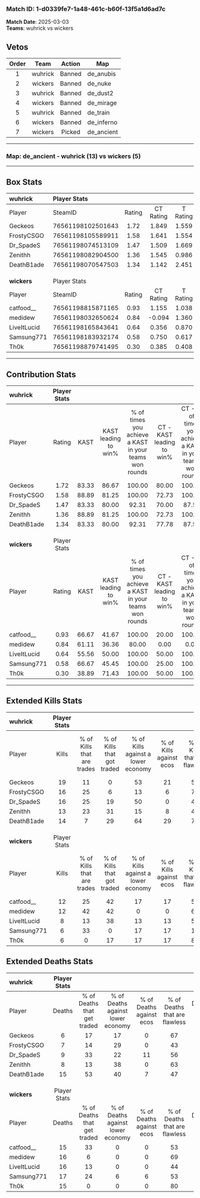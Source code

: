 ### Match ID: 1-d0339fe7-1a48-461c-b60f-13f5a1d6ad7c  
**Match Date**: 2025-03-03  
**Teams**: wuhrick vs wickers  

## Vetos  

| Order | Team | Action | Map |
| :---: | :--: | :----: | --- |
| 1 | wuhrick | Banned | de_anubis |
| 2 | wickers | Banned | de_nuke |
| 3 | wuhrick | Banned | de_dust2 |
| 4 | wickers | Banned | de_mirage |
| 5 | wuhrick | Banned | de_train |
| 6 | wickers | Banned | de_inferno |
| 7 | wickers | Picked | de_ancient |

---  

### **Map**: de_ancient - wuhrick (13) vs wickers (5)  
---  

## Box Stats  

| **wuhrick** | Player Stats      |        |           |          |       |       |       |         |        |      |     |
| :- | :- | :-: | :-: | :-: | :-: | :-: | :-: | :-: | :-: | :-: | :-: |
| Player      | SteamID           | Rating | CT Rating | T Rating | KAST  |  ADR  | Kills | Assists | Deaths | K/D  | HS% |
| Geckeos     | 76561198102501643 |  1.72  |   1.849   |  1.559   | 83.33 | 94.2  |  19   |    3    |   6    | 3.17 | 52  |
| FrostyCSGO  | 76561198105589911 |  1.58  |   1.641   |  1.554   | 88.89 | 90.3  |  16   |    4    |   7    | 2.29 | 56  |
| Dr_SpadeS   | 76561198074513109 |  1.47  |   1.509   |  1.669   | 83.33 | 83.9  |  16   |    6    |   9    | 1.78 | 37  |
| Zenithh     | 76561198082904500 |  1.36  |   1.545   |  0.986   | 88.89 | 74.6  |  13   |    4    |   8    | 1.63 | 53  |
| DeathB1ade  | 76561198070547503 |  1.34  |   1.142   |  2.451   | 83.33 | 117.3 |  14   |   12    |   15   | 0.93 | 50  |
|             |                   |        |           |          |       |       |       |         |        |      |     |
|             |                   |        |           |          |       |       |       |         |        |      |     |
|             |                   |        |           |          |       |       |       |         |        |      |     |
| **wickers** | Player Stats      |        |           |          |       |       |       |         |        |      |     |
| Player      | SteamID           | Rating | CT Rating | T Rating | KAST  |  ADR  | Kills | Assists | Deaths | K/D  | HS% |
| catfood__   | 76561198815871165 |  0.93  |   1.155   |  1.038   | 66.67 | 74.3  |  12   |    2    |   15   | 0.80 | 91  |
| medidew     | 76561198032650624 |  0.84  |  -0.094   |  1.360   | 61.11 | 69.7  |  12   |    2    |   16   | 0.75 | 41  |
| LiveItLucid | 76561198165843641 |  0.64  |   0.356   |  0.870   | 55.56 | 75.6  |   8   |    3    |   16   | 0.50 | 50  |
| Samsung771  | 76561198183932174 |  0.58  |   0.750   |  0.617   | 66.67 | 65.8  |   6   |    7    |   17   | 0.35 | 16  |
| Th0k        | 76561198879741495 |  0.30  |   0.385   |  0.408   | 38.89 | 28.5  |   6   |    3    |   15   | 0.40 | 66  |
---  

## Contribution Stats  

| **wuhrick** | Player Stats |       |                      |                                                        |                           |                                                             |                          |                                                            |
| :- | :-: | :-: | :-: | :-: | :-: | :-: | :-: | :-: |
| Player      |    Rating    | KAST  | KAST leading to win% | % of times you achieve a KAST in your teams won rounds | CT - KAST leading to win% | CT - % of times you achieve a KAST in your teams won rounds | T - KAST leading to win% | T - % of times you achieve a KAST in your teams won rounds |
| Geckeos     |     1.72     | 83.33 |        86.67         |                         100.00                         |           80.00           |                           100.00                            |          100.00          |                           100.00                           |
| FrostyCSGO  |     1.58     | 88.89 |        81.25         |                         100.00                         |           72.73           |                           100.00                            |          100.00          |                           100.00                           |
| Dr_SpadeS   |     1.47     | 83.33 |        80.00         |                         92.31                          |           70.00           |                            87.50                            |          100.00          |                           100.00                           |
| Zenithh     |     1.36     | 88.89 |        81.25         |                         100.00                         |           72.73           |                           100.00                            |          100.00          |                           100.00                           |
| DeathB1ade  |     1.34     | 83.33 |        80.00         |                         92.31                          |           77.78           |                            87.50                            |          83.33           |                           100.00                           |
|             |              |       |                      |                                                        |                           |                                                             |                          |                                                            |
|             |              |       |                      |                                                        |                           |                                                             |                          |                                                            |
|             |              |       |                      |                                                        |                           |                                                             |                          |                                                            |
| **wickers** | Player Stats |       |                      |                                                        |                           |                                                             |                          |                                                            |
| Player      |    Rating    | KAST  | KAST leading to win% | % of times you achieve a KAST in your teams won rounds | CT - KAST leading to win% | CT - % of times you achieve a KAST in your teams won rounds | T - KAST leading to win% | T - % of times you achieve a KAST in your teams won rounds |
| catfood__   |     0.93     | 66.67 |        41.67         |                         100.00                         |           20.00           |                           100.00                            |          57.14           |                           100.00                           |
| medidew     |     0.84     | 61.11 |        36.36         |                         80.00                          |           0.00            |                            0.00                             |          40.00           |                           100.00                           |
| LiveItLucid |     0.64     | 55.56 |        50.00         |                         100.00                         |           50.00           |                           100.00                            |          50.00           |                           100.00                           |
| Samsung771  |     0.58     | 66.67 |        45.45         |                         100.00                         |           25.00           |                           100.00                            |          57.14           |                           100.00                           |
| Th0k        |     0.30     | 38.89 |        71.43         |                         100.00                         |           50.00           |                           100.00                            |          80.00           |                           100.00                           |
---  

## Extended Kills Stats  

| **wuhrick** | Player Stats |                            |                            |                                    |                         |                              |                                 |                                       |                    |           |
| :- | :-: | :-: | :-: | :-: | :-: | :-: | :-: | :-: | :-: | :-: |
| Player      |    Kills     | % of Kills that are trades | % of Kills that got traded | % of Kills against a lower economy | % of Kills against ecos | % of Kills that are flawless | % of Kills that are close duels | % of Kills that are assisted by flash | Pistol Round Kills | AWP Kills |
| Geckeos     |      19      |             11             |             0              |                 53                 |           21            |              58              |                5                |                   5                   |         0          |     1     |
| FrostyCSGO  |      16      |             25             |             6              |                 13                 |            6            |              75              |                6                |                   0                   |         0          |     3     |
| Dr_SpadeS   |      16      |             25             |             19             |                 50                 |            0            |              44              |                6                |                   0                   |         0          |     3     |
| Zenithh     |      13      |             23             |             31             |                 15                 |            8            |              46              |                0                |                   8                   |         0          |     3     |
| DeathB1ade  |      14      |             7              |             29             |                 64                 |           29            |              71              |                0                |                   7                   |         0          |     0     |
|             |              |                            |                            |                                    |                         |                              |                                 |                                       |                    |           |
|             |              |                            |                            |                                    |                         |                              |                                 |                                       |                    |           |
|             |              |                            |                            |                                    |                         |                              |                                 |                                       |                    |           |
| **wickers** | Player Stats |                            |                            |                                    |                         |                              |                                 |                                       |                    |           |
| Player      |    Kills     | % of Kills that are trades | % of Kills that got traded | % of Kills against a lower economy | % of Kills against ecos | % of Kills that are flawless | % of Kills that are close duels | % of Kills that are assisted by flash | Pistol Round Kills | AWP Kills |
| catfood__   |      12      |             25             |             42             |                 17                 |           17            |              50              |               17                |                   8                   |         0          |     3     |
| medidew     |      12      |             42             |             42             |                 0                  |            0            |              67              |                8                |                   0                   |         0          |     1     |
| LiveItLucid |      8       |             13             |             38             |                 13                 |           13            |              50              |               25                |                   0                   |         0          |     1     |
| Samsung771  |      6       |             33             |             0              |                 17                 |           17            |              17              |                0                |                   0                   |         0          |     0     |
| Th0k        |      6       |             0              |             17             |                 17                 |           17            |              83              |               17                |                   0                   |         0          |     1     |
## Extended Deaths Stats  

| **wuhrick** | Player Stats |                             |                                   |                          |                               |                            |                           |               |
| :- | :-: | :-: | :-: | :-: | :-: | :-: | :-: | :-: |
| Player      |    Deaths    | % of Deaths that get traded | % of Deaths against lower economy | % of Deaths against ecos | % of Deaths that are flawless | % of Deaths that are close | % of Deaths while blinded | Deaths to AWP |
| Geckeos     |      6       |             17              |                17                 |            0             |              67               |             0              |             0             |       0       |
| FrostyCSGO  |      7       |             14              |                29                 |            0             |              43               |             29             |             0             |       0       |
| Dr_SpadeS   |      9       |             33              |                22                 |            11            |              56               |             11             |            11             |       0       |
| Zenithh     |      8       |             13              |                38                 |            0             |              63               |             13             |             0             |       0       |
| DeathB1ade  |      15      |             53              |                40                 |            7             |              47               |             13             |             0             |       0       |
|             |              |                             |                                   |                          |                               |                            |                           |               |
|             |              |                             |                                   |                          |                               |                            |                           |               |
|             |              |                             |                                   |                          |                               |                            |                           |               |
| **wickers** | Player Stats |                             |                                   |                          |                               |                            |                           |               |
| Player      |    Deaths    | % of Deaths that get traded | % of Deaths against lower economy | % of Deaths against ecos | % of Deaths that are flawless | % of Deaths that are close | % of Deaths while blinded | Deaths to AWP |
| catfood__   |      15      |             33              |                 0                 |            0             |              53               |             0              |             0             |       0       |
| medidew     |      16      |              6              |                 0                 |            0             |              69               |             0              |             6             |       0       |
| LiveItLucid |      16      |             13              |                 0                 |            0             |              44               |             13             |             6             |       0       |
| Samsung771  |      17      |             24              |                 6                 |            6             |              53               |             6              |             6             |       0       |
| Th0k        |      15      |              0              |                 0                 |            0             |              80               |             0              |             0             |       0       |
